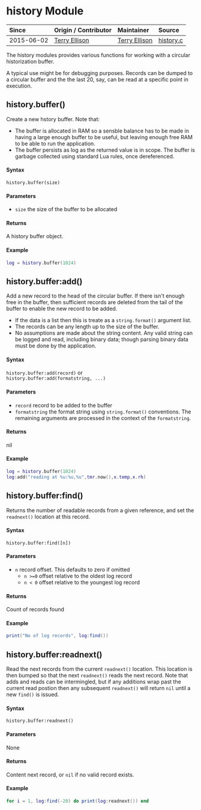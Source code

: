 # history Module
| Since  | Origin / Contributor  | Maintainer  | Source  |
| :----- | :-------------------- | :---------- | :------ |
| 2015-06-02 | [Terry Ellison](https://github.com/TerryE) | [Terry Ellison](https://github.com/TerryE) | [history.c](../../../app/modules/history.c)|

The history modules provides various functions for working with a circular historization buffer.

A typical use might be for debugging purposes.  Records can be dumped to a circular buffer and
the the last 20, say, can be read at a specific point in execution.

## history.buffer()

Create a new hstory buffer.  Note that:
-  The buffer is allocated in RAM so a sensble balance has to be made in having a large enough 
buffer to be useful, but leaving enough free RAM to be able to run the application.
-  The buffer persists as log as the returned value is in scope.  The buffer is garbage collected
using standard Lua rules, once dereferenced.

#### Syntax
`history.buffer(size)`

#### Parameters
  - `size` the size of the buffer to be allocated
#### Returns
A history buffer object.

#### Example
```lua
log = history.buffer(1024)
```

## history.buffer:add()

Add a new record to the head of the circular buffer.  If there isn't enough free in the buffer,
then sufficient records are deleted from the tail of the buffer to enable the new record to be added.

-  If the data is a list then this is treate as a `string.format()` argument list.
-  The records can be any length up to the size of the buffer.
-  No assumptions are made about the string content.  Any valid string can be logged and read,
including binary data; though parsing binary data must be done by the application.

#### Syntax
`history.buffer:add(record)` or <br>
`history.buffer:add(formatstring, ...)`

#### Parameters
- `record` record to be added to the buffer
- `formatstring` the format string using `string.format()` conventions.  The remaining arguments 
are processed in the context of the `formatstring`. 

#### Returns
nil

#### Example
```lua
log = history.buffer(1024)
log:add("reading at %u:%u,%u",tmr.now(),x.temp,x.rh)
```

## history.buffer:find()

Returns the number of readable records from a given reference, and set the `readnext()` location 
at this record.

#### Syntax
`history.buffer:find([n])` 

#### Parameters
- `n` record offset.  This defaults to zero if omitted 
   -  `n >=0` offset relative to the oldest log record
   -  `n < 0` offset relative to the youngest log record

#### Returns
Count of records found 

#### Example
```lua
print("No of log records", log:find())
```

## history.buffer:readnext()

Read the next records from the current `readnext()` location.  This location is then bumped
so that the next `readnext()` reads the next record.  Note that adds and reads can be intermingled, 
but if any additions wrap past the current read postion then any subsequent `readnext()` will
return `nil` until a new `find()` is issued.

#### Syntax
`history.buffer:readnext()` 

#### Parameters
None

#### Returns
Content next record, or `nil` if no valid record exists.

#### Example
```lua
for i = 1, log:find(-20) do print(log:readnext()) end
```

